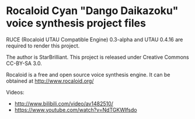 Rocaloid Cyan "Dango Daikazoku" voice synthesis project files
=============================================================

RUCE (Rocaloid UTAU Compatible Engine) 0.3-alpha and UTAU 0.4.16 are required to render this project.

The author is StarBrilliant. This project is released under Creative Commons CC-BY-SA 3.0.

Rocaloid is a free and open source voice synthesis engine. It can be obtained at http://www.rocaloid.org/

Videos:
- http://www.bilibili.com/video/av1482510/
- https://www.youtube.com/watch?v=NdTGKWIfsdo

